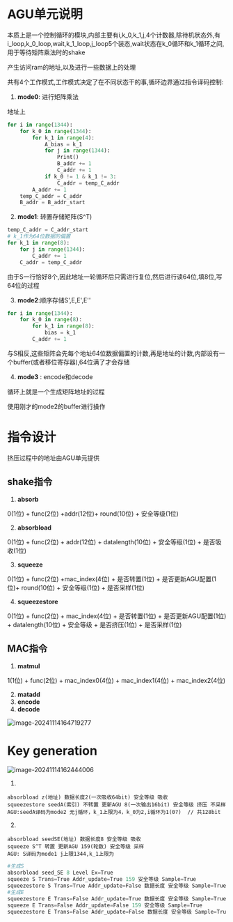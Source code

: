 # AGU单元说明

本质上是一个控制循环的模块,内部主要有i,k_0,k_1,j,4个计数器,除待机状态外,有i_loop,k_0_loop,wait,k_1_loop,j_loop5个装态,wait状态在k_0循环和k_1循环之间,用于等待矩阵乘法时的shake

产生访问ram的地址,以及进行一些数据上的处理

共有4个工作模式,工作模式决定了在不同状态干的事,循环边界通过指令译码控制:

1. **mode0**: 进行矩阵乘法

地址上

```python
for i in range(1344):
    for k_0 in range(1344):
        for k_1 in range(4):
            A_bias = k_1
            for j in range(1344):
                Print()
                B_addr += 1
                C_addr += 1
            if k_0 != 1 & k_1 != 3:
                C_addr = temp_C_addr
        A_addr += 1
    temp_C_addr = C_addr
    B_addr = B_addr_start
```

2. **mode1**: 转置存储矩阵(S^T)

```python
temp_C_addr = C_addr_start
# k_1作为64位数据的偏置
for k_1 in range(8):
    for j in range(1344):
        C_addr += 1
    C_addr = temp_C_addr
```

由于S一行恰好8个,因此地址一轮循环后只需进行复位,然后进行读64位,填8位,写64位的过程

3. **mode2**:顺序存储S',E,E',E''

```python
for i in range(1344):
    for k_0 in range(8):
        for k_1 in range(8):
            bias = k_1
        C_addr += 1
```

与S相反,这些矩阵会先每个地址64位数据偏置的计数,再是地址的计数,内部设有一个buffer(或者移位寄存器),64位满了才会存储

4. **mode3** : encode和decode

循环上就是一个生成矩阵地址的过程

使用刚才的mode2的buffer进行操作



# 指令设计

挤压过程中的地址由AGU单元提供

## shake指令

1. **absorb**

0(1位) + func(2位) +addr(12位)+ round(10位) + 安全等级(1位)

2. **absorbload**

0(1位) + func(2位) + addr(12位) + datalength(10位) + 安全等级(1位) + 是否吸收(1位)

3. **squeeze**

0(1位) + func(2位) +mac_index(4位) + 是否转置(1位) + 是否更新AGU配置(1位)+ round(10位) + 安全等级(1位) + 是否采样(1位)

4. **squeezestore**

0(1位) + func(2位) + mac_index(4位) + 是否转置(1位) + 是否更新AGU配置(1位) + datalength(10位) + 安全等级 + 是否挤压(1位) + 是否采样(1位)

## MAC指令

1. **matmul**

1(1位) + func(2位) + mac_index0(4位) + mac_index1(4位) + mac_index2(4位)

2. **matadd**
3. **encode**
4. **decode**

![image-20241114164719277](C:\Users\Lenovo\AppData\Roaming\Typora\typora-user-images\image-20241114164719277.png)





# Key generation

![image-20241114162444006](C:\Users\Lenovo\AppData\Roaming\Typora\typora-user-images\image-20241114162444006.png)

1. 

```
absorbload z(地址) 数据长度2(一次吸收64bit) 安全等级 吸收 
squeezestore seedA(索引) 不转置 更新AGU 8(一次输出16bit) 安全等级 挤压 不采样
AGU:seedA译码为mode2 无j循环，k_1上限为4，k_0为2,i循环为1(0?)  // 共128bit
```

2. 

```
absorbload seedSE(地址) 数据长度8 安全等级 吸收
squeeze S^T 转置 更新AGU 159(轮数) 安全等级 采样
AGU: S译码为mode1 j上限1344,k_1上限为
```

```python
#生成S  
absorbload seed_SE 8 Level Ex=True  
squeeze S Trans=True Addr_update=True 159 安全等级 Sample=True  
squeezestore S Trans=True Addr_update=False 数据长度 安全等级 Sample=True Ex=True  
#生成E  
squeezestore E Trans=False Addr_update=True 数据长度 安全等级 Sample=True Ex=False  
squeeze E Trans=False Addr_update=False 159 安全等级 Sample=True  
squeezestore E Trans=False Addr_update=False 数据长度 安全等级 Sample=True Ex=True
```

